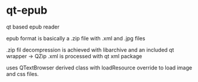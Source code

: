 # qt-epub
qt based epub reader

epub format is basically a .zip file with .xml and .jpg files

.zip fil decompression is achieved with libarchive and an included qt wrapper -> QZip
.xml is processed with qt xml package

uses QTextBrowser derived class with loadResource override to load image and css files.
